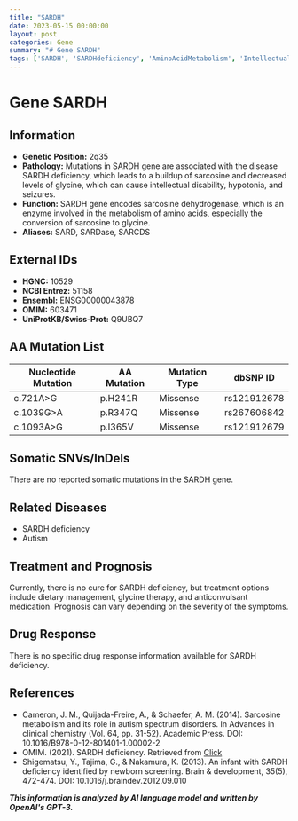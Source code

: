 ```yaml
---
title: "SARDH"
date: 2023-05-15 00:00:00
layout: post
categories: Gene
summary: "# Gene SARDH"
tags: ['SARDH', 'SARDHdeficiency', 'AminoAcidMetabolism', 'IntellectualDisability', 'GlycineTherapy', 'AnticonvulsantMedication', 'DietaryManagement', 'AutismSpectrumDisorders']
---
```


# Gene SARDH

## Information
- **Genetic Position:** 2q35
- **Pathology:** Mutations in SARDH gene are associated with the disease SARDH deficiency, which leads to a buildup of sarcosine and decreased levels of glycine, which can cause intellectual disability, hypotonia, and seizures.
- **Function:** SARDH gene encodes sarcosine dehydrogenase, which is an enzyme involved in the metabolism of amino acids, especially the conversion of sarcosine to glycine.
- **Aliases:** SARD, SARDase, SARCDS

## External IDs
- **HGNC:** 10529
- **NCBI Entrez:** 51158
- **Ensembl:** ENSG00000043878
- **OMIM:** 603471
- **UniProtKB/Swiss-Prot:** Q9UBQ7

## AA Mutation List
|Nucleotide Mutation|AA Mutation|Mutation Type|dbSNP ID|
|-------------------|-----------|-------------|--------|
|c.721A>G|p.H241R|Missense|rs121912678|
|c.1039G>A|p.R347Q|Missense|rs267606842|
|c.1093A>G|p.I365V|Missense|rs121912679|

## Somatic SNVs/InDels
There are no reported somatic mutations in the SARDH gene.

## Related Diseases
- SARDH deficiency
- Autism

## Treatment and Prognosis
Currently, there is no cure for SARDH deficiency, but treatment options include dietary management, glycine therapy, and anticonvulsant medication. Prognosis can vary depending on the severity of the symptoms.

## Drug Response
There is no specific drug response information available for SARDH deficiency.

## References
- Cameron, J. M., Quijada-Freire, A., & Schaefer, A. M. (2014). Sarcosine metabolism and its role in autism spectrum disorders. In Advances in clinical chemistry (Vol. 64, pp. 31-52). Academic Press. DOI: 10.1016/B978-0-12-801401-1.00002-2
- OMIM. (2021). SARDH deficiency. Retrieved from [Click](https://www.omim.org/entry/603471)
- Shigematsu, Y., Tajima, G., & Nakamura, K. (2013). An infant with SARDH deficiency identified by newborn screening. Brain & development, 35(5), 472-474. DOI: 10.1016/j.braindev.2012.09.010

**_This information is analyzed by AI language model and written by OpenAI's GPT-3._**